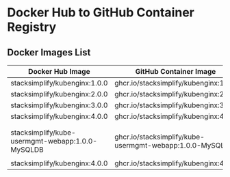 # Docker Hub to GitHub Container Registry

## Docker Images List
| Docker Hub Image  | GitHub Container Image |
| ------------- | ------------- |
| stacksimplify/kubenginx:1.0.0  | ghcr.io/stacksimplify/kubenginx:1.0.0  |
| stacksimplify/kubenginx:2.0.0  | ghcr.io/stacksimplify/kubenginx:2.0.0  |
| stacksimplify/kubenginx:3.0.0  | ghcr.io/stacksimplify/kubenginx:3.0.0  |
| stacksimplify/kubenginx:4.0.0  | ghcr.io/stacksimplify/kubenginx:4.0.0  |
|   |   |
|   |   |
| stacksimplify/kube-usermgmt-webapp:1.0.0-MySQLDB  | ghcr.io/stacksimplify/kube-usermgmt-webapp:1.0.0-MySQLDB  |
|   |   |
| stacksimplify/kubenginx:4.0.0  | ghcr.io/stacksimplify/kubenginx:4.0.0  |